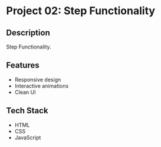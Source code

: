 # Project 02: Step Functionality

## Description
Step Functionality.

## Features
- Responsive design
- Interactive animations
- Clean UI

## Tech Stack
- HTML
- CSS
- JavaScript

